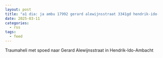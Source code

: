 ```yaml
---
layout: post
title: "a1 dia: ja ambu 17992 gerard alewijnsstraat 3341gd hendrik-ido-ambacht hendia bon 38011"
date: 2025-03-11
categories: 
  - rss
tags: 
  - feed
---
```


Traumaheli met spoed naar Gerard Alewijnsstraat in Hendrik-Ido-Ambacht
